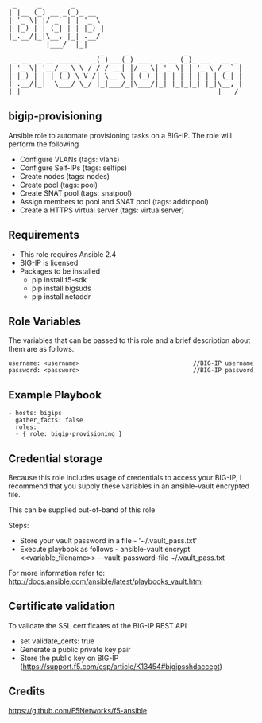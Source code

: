 <pre>
 _     _       _                                        
| |__ (_) __ _(_)_ __                                   
| '_ \| |/ _` | | '_ \                                  
| |_) | | (_| | | |_) |                                 
|_.__/|_|\__, |_| .__/                                  
         |___/  |_|                                     
                      _     _             _             
 _ __  _ __ _____   _(_)___(_) ___  _ __ (_)_ __   __ _ 
| '_ \| '__/ _ \ \ / / / __| |/ _ \| '_ \| | '_ \ / _` |
| |_) | | | (_) \ V /| \__ \ | (_) | | | | | | | | (_| |
| .__/|_|  \___/ \_/ |_|___/_|\___/|_| |_|_|_| |_|\__, |
|_|                                               |___/ 
</pre>

## bigip-provisioning 
Ansible role to automate provisioning tasks on a BIG-IP. 
The role will perform the following
* Configure VLANs                        (tags: vlans)
* Configure Self-IPs                     (tags: selfips)
* Create nodes                           (tags: nodes)
* Create pool                            (tags: pool)
* Create SNAT pool                       (tags: snatpool)
* Assign members to pool and SNAT pool   (tags: addtopool)
* Create a HTTPS virtual server          (tags: virtualserver)

## Requirements
* This role requires Ansible 2.4
* BIG-IP is licensed
* Packages to be installed
  - pip install f5-sdk
  - pip install bigsuds
  - pip install netaddr

## Role Variables
The variables that can be passed to this role and a brief description about them are as follows.

```
username: <username>                                //BIG-IP username
password: <password>                                //BIG-IP password

```

## Example Playbook
```
- hosts: bigips
  gather_facts: false
  roles:
  - { role: bigip-provisioning }

```

## Credential storage

Because this role includes usage of credentials to access your BIG-IP, I recommend that you supply these variables in an ansible-vault encrypted file.

This can be supplied out-of-band of this role

Steps:
- Store your vault password in a file - '~/.vault_pass.txt'
- Execute playbook as follows - ansible-vault encrypt <<variable_filename>> --vault-password-file ~/.vault_pass.txt

For more information refer to: http://docs.ansible.com/ansible/latest/playbooks_vault.html

## Certificate validation
To validate the SSL certificates of the BIG-IP REST API
- set validate_certs: true
- Generate a public private key pair
- Store the public key on BIG-IP (https://support.f5.com/csp/article/K13454#bigipsshdaccept)

## Credits
https://github.com/F5Networks/f5-ansible
